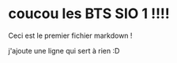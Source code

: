 # coucou les BTS SIO 1 !!!!

Ceci est le premier fichier markdown !

j'ajoute une ligne qui sert à rien :D 
